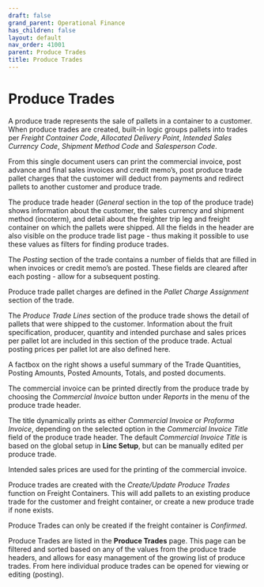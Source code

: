 ```yaml
---
draft: false
grand_parent: Operational Finance
has_children: false
layout: default
nav_order: 41001
parent: Produce Trades
title: Produce Trades
---
```


# Produce Trades

A produce trade represents the sale of pallets in a container to a customer. When produce trades are created, built-in logic groups pallets into trades per *Freight Container Code*, *Allocated Delivery Point*, *Intended Sales Currency Code*, *Shipment Method Code* and *Salesperson Code*.

From this single document users can print the commercial invoice, post advance and final sales invoices and credit memo’s, post produce trade pallet charges that the customer will deduct from payments and redirect pallets to another customer and produce trade.

The produce trade header (*General* section in the top of the produce trade) shows information about the customer, the sales currency and shipment method (incoterm), and detail about the freighter trip leg and freight container on which the pallets were shipped. All the fields in the header are also visible on the produce trade list page - thus making it possible to use these values as filters for finding produce trades.

The *Posting* section of the trade contains a number of fields that are filled in when invoices or credit memo’s are posted. These fields are cleared after each posting - allow for a subsequent posting.

Produce trade pallet charges are defined in the *Pallet Charge Assignment* section of the trade.

The *Produce Trade Lines* section of the produce trade shows the detail of pallets that were shipped to the customer. Information about the fruit specification, producer, quantity and intended purchase and sales prices per pallet lot are included in this section of the produce trade. Actual posting prices per pallet lot are also defined here.

A factbox on the right shows a useful summary of the Trade Quantities, Posting Amounts, Posted Amounts, Totals, and posted documents.

The commercial invoice can be printed directly from the produce trade by choosing the *Commercial Invoice* button under *Reports* in the menu of the produce trade header.

The title dynamically prints as either *Commercial Invoice* or *Proforma Invoice*, depending on the selected option in the *Commercial Invoice Title* field of the produce trade header. The default *Commercial Invoice Title* is based on the global setup in **Linc Setup**, but can be manually edited per produce trade.

Intended sales prices are used for the printing of the commercial invoice.

Produce trades are created with the *Create/Update Produce Trades* function on Freight Containers. This will add pallets to an existing produce trade for the customer and freight container, or create a new produce trade if none exists.

Produce Trades can only be created if the freight container is *Confirmed*.

Produce Trades are listed in the **Produce Trades** page. This page can be filtered and sorted based on any of the values from the produce trade headers, and allows for easy management of the growing list of produce trades. From here individual produce trades can be opened for viewing or editing (posting).